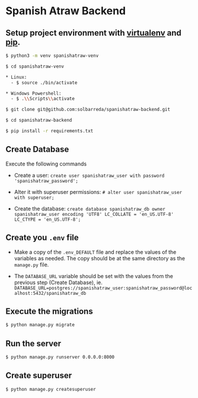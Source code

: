 # Spanish Atraw Backend

## Setup project environment with [virtualenv](https://virtualenv.pypa.io) and [pip](https://pip.pypa.io).

```bash
$ python3 -m venv spanishatraw-venv

$ cd spanishatraw-venv

* Linux:
  - $ source ./bin/activate

* Windows Powershell:
  - $ .\\Scripts\\activate

$ git clone git@github.com:solbarreda/spanishatraw-backend.git

$ cd spanishatraw-backend

$ pip install -r requirements.txt
```

## Create Database

Execute the following commands

- Create a user: `create user spanishatraw_user with password 'spanishatraw_password';`

- Alter it with superuser permissions: `# alter user spanishatraw_user with superuser;`

- Create the database: `create database spanishatraw_db owner spanishatraw_user encoding 'UTF8' LC_COLLATE = 'en_US.UTF-8' LC_CTYPE = 'en_US.UTF-8';`

## Create you `.env` file

- Make a copy of the `.env_DEFAULT` file and replace the values of the variables as needed. The copy should be at the same directory as the `manage.py` file.

- The `DATABASE_URL` variable should be set with the values from the previous step (Create Database), ie.
  `DATABASE_URL=postgres://spanishatraw_user:spanishatraw_password@localhost:5432/spanishatraw_db`

## Execute the migrations

```bash
$ python manage.py migrate
```

## Run the server

```bash
$ python manage.py runserver 0.0.0.0:8000
```

## Create superuser

```bash
$ python manage.py createsuperuser
```
